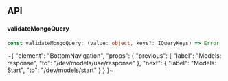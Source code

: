 

## API

#### validateMongoQuery

```ts
const validateMongoQuery: (value: object, keys?: IQueryKeys) => Error | boolean;
```


~{
  "element": "BottomNavigation",
  "props": {
    "previous": {
      "label": "Models: response",
      "to": "/dev/models/use/response"
    },
    "next": {
      "label": "Models: Start",
      "to": "/dev/models/start"
    }
  }
}~